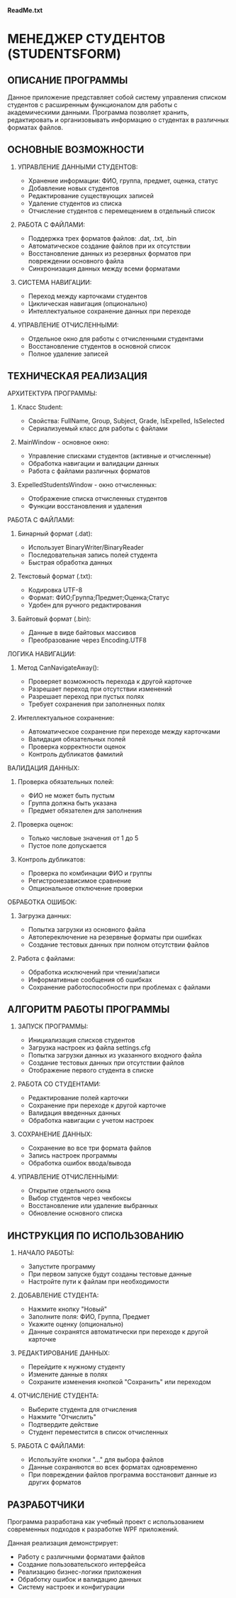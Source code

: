 **ReadMe.txt**

МЕНЕДЖЕР СТУДЕНТОВ (STUDENTSFORM)
==================================

ОПИСАНИЕ ПРОГРАММЫ
------------------

Данное приложение представляет собой систему управления списком студентов с расширенным функционалом для работы с академическими данными. 
Программа позволяет хранить, редактировать и организовывать информацию о студентах в различных форматах файлов.

ОСНОВНЫЕ ВОЗМОЖНОСТИ
--------------------

1. УПРАВЛЕНИЕ ДАННЫМИ СТУДЕНТОВ:
   - Хранение информации: ФИО, группа, предмет, оценка, статус
   - Добавление новых студентов
   - Редактирование существующих записей
   - Удаление студентов из списка
   - Отчисление студентов с перемещением в отдельный список

2. РАБОТА С ФАЙЛАМИ:
   - Поддержка трех форматов файлов: .dat, .txt, .bin
   - Автоматическое создание файлов при их отсутствии
   - Восстановление данных из резервных форматов при повреждении основного файла
   - Синхронизация данных между всеми форматами

3. СИСТЕМА НАВИГАЦИИ:
   - Переход между карточками студентов
   - Циклическая навигация (опционально)
   - Интеллектуальное сохранение данных при переходе

4. УПРАВЛЕНИЕ ОТЧИСЛЕННЫМИ:
   - Отдельное окно для работы с отчисленными студентами
   - Восстановление студентов в основной список
   - Полное удаление записей

ТЕХНИЧЕСКАЯ РЕАЛИЗАЦИЯ
----------------------

АРХИТЕКТУРА ПРОГРАММЫ:

1. Класс Student:
   - Свойства: FullName, Group, Subject, Grade, IsExpelled, IsSelected
   - Сериализуемый класс для работы с файлами

2. MainWindow - основное окно:
   - Управление списками студентов (активные и отчисленные)
   - Обработка навигации и валидации данных
   - Работа с файлами различных форматов

3. ExpelledStudentsWindow - окно отчисленных:
   - Отображение списка отчисленных студентов
   - Функции восстановления и удаления

РАБОТА С ФАЙЛАМИ:

1. Бинарный формат (.dat):
   - Использует BinaryWriter/BinaryReader
   - Последовательная запись полей студента
   - Быстрая обработка данных

2. Текстовый формат (.txt):
   - Кодировка UTF-8
   - Формат: ФИО;Группа;Предмет;Оценка;Статус
   - Удобен для ручного редактирования

3. Байтовый формат (.bin):
   - Данные в виде байтовых массивов
   - Преобразование через Encoding.UTF8

ЛОГИКА НАВИГАЦИИ:

1. Метод CanNavigateAway():
   - Проверяет возможность перехода к другой карточке
   - Разрешает переход при отсутствии изменений
   - Разрешает переход при пустых полях
   - Требует сохранения при заполненных полях

2. Интеллектуальное сохранение:
   - Автоматическое сохранение при переходе между карточками
   - Валидация обязательных полей
   - Проверка корректности оценок
   - Контроль дубликатов фамилий

ВАЛИДАЦИЯ ДАННЫХ:

1. Проверка обязательных полей:
   - ФИО не может быть пустым
   - Группа должна быть указана
   - Предмет обязателен для заполнения

2. Проверка оценок:
   - Только числовые значения от 1 до 5
   - Пустое поле допускается

3. Контроль дубликатов:
   - Проверка по комбинации ФИО и группы
   - Регистронезависимое сравнение
   - Опциональное отключение проверки

ОБРАБОТКА ОШИБОК:

1. Загрузка данных:
   - Попытка загрузки из основного файла
   - Автопереключение на резервные форматы при ошибках
   - Создание тестовых данных при полном отсутствии файлов

2. Работа с файлами:
   - Обработка исключений при чтении/записи
   - Информативные сообщения об ошибках
   - Сохранение работоспособности при проблемах с файлами

АЛГОРИТМ РАБОТЫ ПРОГРАММЫ
-------------------------

1. ЗАПУСК ПРОГРАММЫ:
   - Инициализация списков студентов
   - Загрузка настроек из файла settings.cfg
   - Попытка загрузки данных из указанного входного файла
   - Создание тестовых данных при отсутствии файлов
   - Отображение первого студента в списке

2. РАБОТА СО СТУДЕНТАМИ:
   - Редактирование полей карточки
   - Сохранение при переходе к другой карточке
   - Валидация введенных данных
   - Обработка навигации с учетом настроек

3. СОХРАНЕНИЕ ДАННЫХ:
   - Сохранение во все три формата файлов
   - Запись настроек программы
   - Обработка ошибок ввода/вывода

4. УПРАВЛЕНИЕ ОТЧИСЛЕННЫМИ:
   - Открытие отдельного окна
   - Выбор студентов через чекбоксы
   - Восстановление или удаление выбранных
   - Обновление основного списка

ИНСТРУКЦИЯ ПО ИСПОЛЬЗОВАНИЮ
----------------------------

1. НАЧАЛО РАБОТЫ:
   - Запустите программу
   - При первом запуске будут созданы тестовые данные
   - Настройте пути к файлам при необходимости

2. ДОБАВЛЕНИЕ СТУДЕНТА:
   - Нажмите кнопку "Новый"
   - Заполните поля: ФИО, Группа, Предмет
   - Укажите оценку (опционально)
   - Данные сохранятся автоматически при переходе к другой карточке

3. РЕДАКТИРОВАНИЕ ДАННЫХ:
   - Перейдите к нужному студенту
   - Измените данные в полях
   - Сохраните изменения кнопкой "Сохранить" или переходом

4. ОТЧИСЛЕНИЕ СТУДЕНТА:
   - Выберите студента для отчисления
   - Нажмите "Отчислить"
   - Подтвердите действие
   - Студент переместится в список отчисленных

5. РАБОТА С ФАЙЛАМИ:
   - Используйте кнопки "..." для выбора файлов
   - Данные сохраняются во всех форматах одновременно
   - При повреждении файлов программа восстановит данные из других форматов

РАЗРАБОТЧИКИ
-------------

Программа разработана как учебный проект с использованием современных подходов к разработке WPF приложений.

Данная реализация демонстрирует:
- Работу с различными форматами файлов
- Создание пользовательского интерфейса
- Реализацию бизнес-логики приложения
- Обработку ошибок и валидацию данных
- Систему настроек и конфигурации
